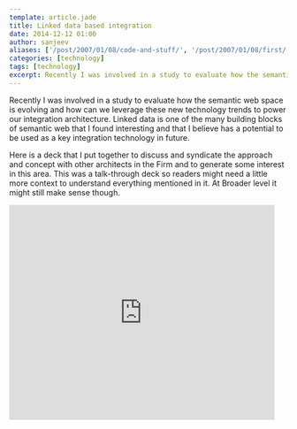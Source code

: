 ```yaml
---
template: article.jade
title: Linked data based integration
date: 2014-12-12 01:00
author: sanjeev
aliases: ['/post/2007/01/08/code-and-stuff/', '/post/2007/01/08/first/', '/post/2008/01/08/first']
categories: [technology]
tags: [technology]
excerpt: Recently I was involved in a study to evaluate how the semantic web space is evolving and how can we leverage these new technology trends to power our integration architecture. Linked data was one of the many building blocks of semantic web and I found it really interesting technology that I believe has a potential to be used as a key integration technology in future.
---
```


Recently I was involved in a study to evaluate how the semantic web space is evolving and how can we leverage these new technology trends to power our integration architecture. Linked data is one of the many building blocks of semantic web that I found interesting and  that I believe has a potential to be used as a key integration technology in future. 

<span class="more"></span>

Here is a deck that I put together to discuss and syndicate the approach and concept with other architects in the Firm and to generate some interest in this area. This was a talk-through deck so readers might need a little more context to understand everything mentioned in it. At Broader level it might still make sense though.

<iframe src="https://docs.google.com/presentation/d/1GPpa4CKB94Qm0er2ejvzd_7Cl3Nwc6p9CIDHY4XSdAU/embed?start=false&loop=false&delayms=3000" frameborder="0" width="480" height="389" allowfullscreen="true" mozallowfullscreen="true" webkitallowfullscreen="true"></iframe>

